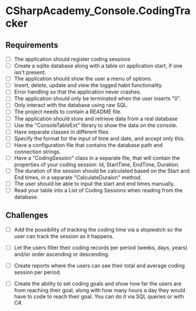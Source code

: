# CSharpAcademy_Console.CodingTracker

## Requirements

- [ ] The application should register coding sessions
- [ ] Create a sqlite database along with a table on application start, if one isn't present.
- [ ] The application should show the user a menu of options.
- [ ] Insert, delete, update and view the logged habit functionality.
- [ ] Error handling so that the application never crashes.
- [ ] The application should only be terminated when the user inserts "0".
- [ ] Only interact with the database using raw SQL.
- [ ] The project needs to contain a README file.
- [ ] The application should store and retrieve data from a real database
- [ ] Use the "ConsoleTableExt" library to show the data on the console.
- [ ] Have separate classes in different files 
- [ ] Specify the format for the input of time and date, and accept only this.
- [ ] Have a configuration file that contains the database path and connection strings.
- [ ] Have a "CodingSession" class in a separate file, that will contain the properties of your coding session: Id, StartTime, EndTime, Duration.
- [ ] The duration of the session should be calculated based on the Start and End times, in a separate "CalculateDuraion" method.
- [ ] The user should be able to input the start and end times manually.
- [ ] Read your table into a List of Coding Sessions when reading from the database.

## Challenges

- [ ] Add the possibility of tracking the coding time via a stopwatch so the user can track the session as it happens.
- [ ] Let the users filter their coding records per period (weeks, days, years) and/or order ascending or descending.
- [ ] Create reports where the users can see their total and average coding session per period.
- [ ] Create the ability to set coding goals and show how far the users are from reaching their goal, along with how many hours a day they would have to code to reach their goal. You can do it via SQL queries or with C#.

